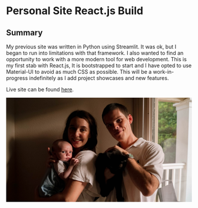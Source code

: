 # Personal Site React.js Build

## Summary
My previous site was written in Python using Streamlit. It was ok, but I began to run into limitations
with that framework. I also wanted to find an opportunity to work with a more modern tool for web development.
This is my first stab with React.js, It is bootstrapped to start and I have opted to use Material-UI to avoid
as much CSS as possible. This will be a work-in-progress indefinitely as I add project showcases 
and new features.


Live site can be found [here](https://www.keeganpatton.dev/).

![alt text](./src/assets/family.jpg)
